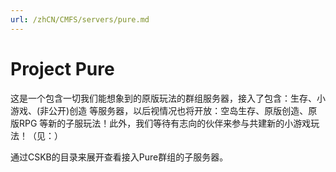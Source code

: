 ```yaml
---
url: /zhCN/CMFS/servers/pure.md
---
```

# Project Pure

这是一个包含一切我们能想象到的原版玩法的群组服务器，接入了包含：生存、小游戏、(非公开)创造 等服务器，以后视情况也将开放：空岛生存、原版创造、原版RPG 等新的子服玩法！此外，我们等待有志向的伙伴来参与共建新的小游戏玩法！（见：）

通过CSKB的目录来展开查看接入Pure群组的子服务器。
